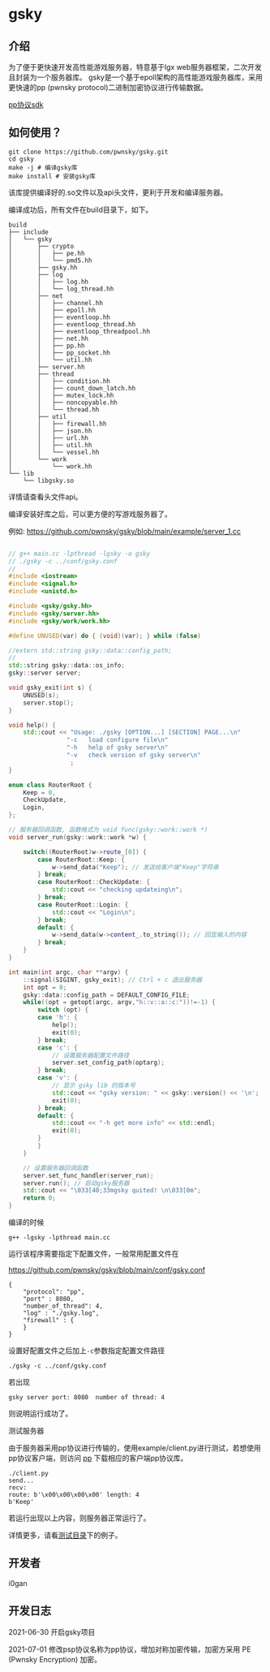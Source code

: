 # gsky

## 介绍

为了便于更快速开发高性能游戏服务器，特意基于lgx web服务器框架，二次开发且封装为一个服务器库。
gsky是一个基于epoll架构的高性能游戏服务器库，采用更快速的pp (pwnsky protocol)二进制加密协议进行传输数据。

[pp协议sdk](https://github.com/pwnsky/pp)

## 如何使用？

```
git clone https://github.com/pwnsky/gsky.git
cd gsky
make -j # 编译gsky库
make install # 安装gsky库
```

该库提供编译好的.so文件以及api头文件，更利于开发和编译服务器。

编译成功后，所有文件在build目录下，如下。

```
build
├── include
│   └── gsky
│       ├── crypto
│       │   ├── pe.hh
│       │   └── pmd5.hh
│       ├── gsky.hh
│       ├── log
│       │   ├── log.hh
│       │   └── log_thread.hh
│       ├── net
│       │   ├── channel.hh
│       │   ├── epoll.hh
│       │   ├── eventloop.hh
│       │   ├── eventloop_thread.hh
│       │   ├── eventloop_threadpool.hh
│       │   ├── net.hh
│       │   ├── pp.hh
│       │   ├── pp_socket.hh
│       │   └── util.hh
│       ├── server.hh
│       ├── thread
│       │   ├── condition.hh
│       │   ├── count_down_latch.hh
│       │   ├── mutex_lock.hh
│       │   ├── noncopyable.hh
│       │   └── thread.hh
│       ├── util
│       │   ├── firewall.hh
│       │   ├── json.hh
│       │   ├── url.hh
│       │   ├── util.hh
│       │   └── vessel.hh
│       └── work
│           └── work.hh
└── lib
    └── libgsky.so

```

详情请查看头文件api。



编译安装好库之后，可以更方便的写游戏服务器了。

例如: https://github.com/pwnsky/gsky/blob/main/example/server_1.cc

```c++

// g++ main.cc -lpthread -lgsky -o gsky
// ./gsky -c ../conf/gsky.conf
//
#include <iostream>
#include <signal.h>
#include <unistd.h>

#include <gsky/gsky.hh>
#include <gsky/server.hh>
#include <gsky/work/work.hh>

#define UNUSED(var) do { (void)(var); } while (false)

//extern std::string gsky::data::config_path;
//
std::string gsky::data::os_info;
gsky::server server;

void gsky_exit(int s) {
    UNUSED(s);
    server.stop();
}

void help() {
    std::cout << "Usage: ./gsky [OPTION...] [SECTION] PAGE...\n"
                "-c   load configure file\n"
                "-h   help of gsky server\n"
                "-v   check version of gsky server\n"
                 ;
}

enum class RouterRoot {
    Keep = 0,
    CheckUpdate,
    Login,
};

// 服务器回调函数, 函数格式为 void func(gsky::work::work *)
void server_run(gsky::work::work *w) {

    switch((RouterRoot)w->route_[0]) {
        case RouterRoot::Keep: {
            w->send_data("Keep"); // 发送给客户端"Keep"字符串
        } break;
        case RouterRoot::CheckUpdate: {
            std::cout << "checking updateing\n";
        } break;
        case RouterRoot::Login: {
            std::cout << "Login\n";
        } break;
        default: {
            w->send_data(w->content_.to_string()); // 回显输入的内容
        } break;
    }
}

int main(int argc, char **argv) {
    ::signal(SIGINT, gsky_exit); // Ctrl + c 退出服务器
    int opt = 0;
    gsky::data::config_path = DEFAULT_CONFIG_FILE;
    while((opt = getopt(argc, argv,"h::v::a::c:"))!=-1) {
        switch (opt) {
        case 'h': {
            help();
            exit(0);
        } break;
        case 'c': {
            // 设置服务器配置文件路径
            server.set_config_path(optarg);
        } break;
        case 'v': {
            // 显示 gsky lib 的版本号
            std::cout << "gsky version: " << gsky::version() << '\n';
            exit(0);
        } break;
        default: {
            std::cout << "-h get more info" << std::endl;
            exit(0);
        }
        }
    }

    // 设置服务器回调函数
    server.set_func_handler(server_run);
    server.run(); // 启动gsky服务器
    std::cout << "\033[40;33mgsky quited! \n\033[0m";
    return 0;
}

```


编译的时候

```
g++ -lgsky -lpthread main.cc
```

运行该程序需要指定下配置文件，一般常用配置文件在 

https://github.com/pwnsky/gsky/blob/main/conf/gsky.conf

```
{
    "protocol": "pp",
    "port" : 8080,
    "number_of_thread": 4,
    "log" : "./gsky.log",
    "firewall" : {
    }
}

```

设置好配置文件之后加上`-c`参数指定配置文件路径

```
./gsky -c ../conf/gsky.conf

```

若出现

```
gsky server port: 8080  number of thread: 4
```

则说明运行成功了。

测试服务器

由于服务器采用pp协议进行传输的，使用example/client.py进行测试，若想使用pp协议客户端，则访问 [pp](https://github.com/pwnsky/pp) 下载相应的客户端pp协议库。

```
./client.py
send...
recv: 
route: b'\x00\x00\x00\x00' length: 4
b'Keep'
```

若运行出现以上内容，则服务器正常运行了。



详情更多，请看[测试目录](https://github.com/pwnsky/gsky/tree/main/example)下的例子。



## 开发者

i0gan



## 开发日志

2021-06-30 开启gsky项目

2021-07-01 修改psp协议名称为pp协议，增加对称加密传输，加密方采用 PE (Pwnsky Encryption) 加密。

